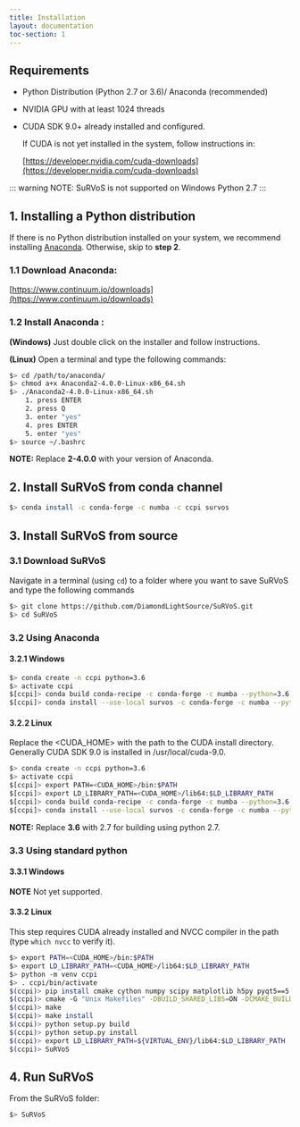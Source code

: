 ```yaml
---
title: Installation
layout: documentation
toc-section: 1
---
```


## Requirements

- Python Distribution (Python 2.7 or 3.6)/ Anaconda (recommended)

- NVIDIA GPU with at least 1024 threads

- CUDA SDK 9.0+ already installed and configured.

  If CUDA is not yet installed in the system, follow instructions in:

  [https://developer.nvidia.com/cuda-downloads](https://developer.nvidia.com/cuda-downloads)

::: warning
NOTE: SuRVoS is not supported on Windows Python 2.7
:::
   
 
## 1. Installing a Python distribution

If there is no Python distribution installed on your system, we recommend installing [Anaconda](https://docs.continuum.io/anaconda/). Otherwise, skip to **step 2**.

### 1.1 Download Anaconda:

[https://www.continuum.io/downloads](https://www.continuum.io/downloads)

### 1.2 Install Anaconda :

**(Windows)** Just double click on the installer and follow instructions.

**(Linux)** Open a terminal and type the following commands:

```bash
$> cd /path/to/anaconda/
$> chmod a+x Anaconda2-4.0.0-Linux-x86_64.sh
$> ./Anaconda2-4.0.0-Linux-x86_64.sh
    1. press ENTER
    2. press Q
    3. enter "yes"
    4. pres ENTER
    5. enter "yes"
$> source ~/.bashrc
```

**NOTE:** Replace **2-4.0.0** with your version of Anaconda.

## 2. Install SuRVoS from conda channel

```bash
$> conda install -c conda-forge -c numba -c ccpi survos
```


## 3. Install SuRVoS from source

### 3.1 Download SuRVoS

Navigate in a terminal (using `cd`) to a folder where you want to save SuRVoS and type the following commands

```bash
$> git clone https://github.com/DiamondLightSource/SuRVoS.git
$> cd SuRVoS
```

### 3.2 Using Anaconda

#### 3.2.1 Windows

```bash
$> conda create -n ccpi python=3.6
$> activate ccpi
$[ccpi]> conda build conda-recipe -c conda-forge -c numba --python=3.6
$[ccpi]> conda install --use-local survos -c conda-forge -c numba --python=3.6
```

#### 3.2.2 Linux
Replace the &lt;CUDA_HOME&gt; with the path to the CUDA install directory. Generally CUDA SDK 9.0 is installed in /usr/local/cuda-9.0.

```bash
$> conda create -n ccpi python=3.6
$> activate ccpi
$[ccpi]> export PATH=<CUDA_HOME>/bin:$PATH
$[ccpi]> export LD_LIBRARY_PATH=<CUDA_HOME>/lib64:$LD_LIBRARY_PATH
$[ccpi]> conda build conda-recipe -c conda-forge -c numba --python=3.6
$[ccpi]> conda install --use-local survos -c conda-forge -c numba --python=3.6
```
**NOTE:** Replace **3.6** with 2.7 for building using python 2.7.

### 3.3 Using standard python

#### 3.3.1 Windows
**NOTE** Not yet supported.

#### 3.3.2 Linux
This step requires CUDA already installed and NVCC compiler in the path (type `which nvcc` to verify it).

```bash
$> export PATH=<CUDA_HOME>/bin:$PATH
$> export LD_LIBRARY_PATH=<CUDA_HOME>/lib64:$LD_LIBRARY_PATH
$> python -m venv ccpi
$> . ccpi/bin/activate
$(ccpi)> pip install cmake cython numpy scipy matplotlib h5py pyqt5==5.8.2 tifffile networkx scikit-image scikit-learn seaborn 
$(ccpi)> cmake -G "Unix Makefiles" -DBUILD_SHARED_LIBS=ON -DCMAKE_BUILD_TYPE=Release -DCMAKE_INSTALL_PREFIX="${VIRTUAL_ENV}" -DINSTALL_BIN_DIR="${VIRTUAL_ENV}/bin" -DINSTALL_LIB_DIR="${VIRTUAL_ENV}/lib64" survos/lib/src
$(ccpi)> make
$(ccpi)> make install
$(ccpi)> python setup.py build
$(ccpi)> python setup.py install
$(ccpi)> export LD_LIBRARY_PATH=${VIRTUAL_ENV}/lib64:$LD_LIBRARY_PATH
$(ccpi)> SuRVoS
```
## 4. Run SuRVoS

From the SuRVoS folder:

```bash
$> SuRVoS
```
